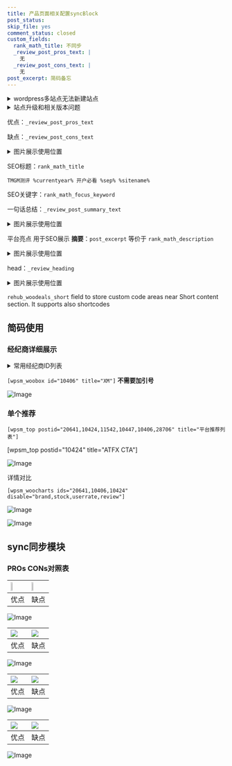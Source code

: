 ```yaml
---
title: 产品页面相关配置syncBlock
post_status: 
skip_file: yes
comment_status: closed
custom_fields:
  rank_math_title: 不同步
  _review_post_pros_text: |
    无
  _review_post_cons_text: |
    无
post_excerpt: 简码备忘
---
```

<details><summary>wordpress多站点无法新建站点</summary>

<li>和报错需要清理cookies一样的原因</li>
<li>wp-config.php里面<code>define( 'SUBDOMAIN_INSTALL', false );//子域名安装</code></li>
<li>新建子站点是用<code>define( 'SUBDOMAIN_INSTALL', true);//子域名安装</code> 完成以后，改成<code>false</code></li>
</details>

<details><summary>站点升级和相关版本问题</summary>

<p>wordpress：5.9.9
woocommerce：7.5.1
出现问题的地方：主题选项里面>><strong>Product layout >>compact style</strong></p>
<p>如何出现没有用过的字段 导致无法保存。先导出配置 然后进行修改，后面再次恢复即可。</p>
<p>出现部分字段无法显示时，需要返回默认布局后，对产品进行保存就好了。</p>
<p></p>
</details>

优点：`_review_post_pros_text`

缺点：`_review_post_cons_text`

<details><summary>图片展示使用位置</summary>

<img src="https://prod-files-secure.s3.us-west-2.amazonaws.com/39ed1227-6d7d-4570-be36-9ccd4a2c4241/f51d3d83-55d4-4bdf-9604-f37ec77ab556/Untitled.png?X-Amz-Algorithm=AWS4-HMAC-SHA256&X-Amz-Content-Sha256=UNSIGNED-PAYLOAD&X-Amz-Credential=ASIAZI2LB466UE55E4PP%2F20250522%2Fus-west-2%2Fs3%2Faws4_request&X-Amz-Date=20250522T045528Z&X-Amz-Expires=3600&X-Amz-Security-Token=IQoJb3JpZ2luX2VjEBIaCXVzLXdlc3QtMiJHMEUCIQC%2B3Qw5B4H1bdYcvAVGMztkGBz9%2Bu2%2Fk2lm%2BRbP5cAY1wIgPxYMkfGt4LtfPAfWloToIXAy0huq%2BU06gmRsPUqwUasqiAQIyv%2F%2F%2F%2F%2F%2F%2F%2F%2F%2FARAAGgw2Mzc0MjMxODM4MDUiDCgf1VfIjhRJGszYGyrcA9ZlTrY1b9yVMPGBhB3rI3UEtJ6%2B2s1LAvwf3Tke99flBJ%2FsYshDDVf8X7t3ti7JensowdULWZpEPwNkW8EqpXNG4Avu1zec9pjcFUrXhrZOy9SlbZnepgECc8tr005nKwA3slG8%2BZ%2Fjzq%2FaGtrpMzjeYTzu8Ryq6w1%2BbVU2%2BzLexwwdL4ODupNB16lhGVQT9vi2Pxy%2BX3H0ZLhqwNztX7Srs1a5c7%2BB4xGUyC5%2BUfbSGzzeDYJ%2Fco1Uq6oIq%2BOOE%2B6S6KtgOM0HVcMTIDU6OcX%2F3Q%2BhXu3yBplSWuCDw55jXZEmEtEnAbCHWQRIhOgDBnlWwd8wIajxE8pU6wqWMwL1vehdH51ap%2BCxWJEnNQf4pQOBhGXfC421og2HdyJ2%2FP%2BafTid9J4yvqMQy20dOKDBoFq9YQEzde5T84bpXXjQABgvKPD1mSdAdAf21J%2FaGDfACGZPKs7wnqBrCS28tFkUGoKwqbKi%2FC5HJVXEF2RcnMiAlBFGDB6eZVWQxhCTHWH0lFBEybwgSMJ%2BWHRi2bZUQJjhemCvABgnufXFBp8WBgO7Akz3hW8HrwzdqLgjPrAcFYOTSVm2JLbO1EqjkY1l8HXle959MAt7zyG5qvhZOkCuMiljb1P852oMMKP4ucEGOqUB9sXbDVLMRh%2Fa5K8rDd3fkTpVfHROrtM8iOnB%2BvXTWGG5EKPLbWghRQlJUJTcLARkpwiXr567AoxMsrLsIB6CfesTLGQOTovv5GJFu2NgpQJ%2FuKeAhUgK0mH1psG8p%2BpvLlOs4doE5D4LZH9IZHJPxn0TS%2B%2F6%2FMujOeO9bgGWj9l4bw92HfwdyTQ0AY0JZ6m%2B%2FoUpyGTM4Wg1kS%2F%2F%2F9hu3ZYM0aX4&X-Amz-Signature=ac48447704b03902d7a235c7ac8a3646802aa0672c81f21f93a6cee4ecb4bca0&X-Amz-SignedHeaders=host&x-id=GetObject" alt="Image">
</details>

SEO标题：`rank_math_title`

`TMGM测评 %currentyear% 开户必看 %sep% %sitename%`

SEO关键字：`rank_math_focus_keyword`

一句话总结：`_review_post_summary_text`

<details><summary>图片展示使用位置</summary>

<img src="https://prod-files-secure.s3.us-west-2.amazonaws.com/39ed1227-6d7d-4570-be36-9ccd4a2c4241/4b96a922-296c-4f4e-8630-d1c870cbce01/Untitled.png?X-Amz-Algorithm=AWS4-HMAC-SHA256&X-Amz-Content-Sha256=UNSIGNED-PAYLOAD&X-Amz-Credential=ASIAZI2LB466XA26GNI7%2F20250522%2Fus-west-2%2Fs3%2Faws4_request&X-Amz-Date=20250522T045529Z&X-Amz-Expires=3600&X-Amz-Security-Token=IQoJb3JpZ2luX2VjEBUaCXVzLXdlc3QtMiJIMEYCIQCeQvx2e3wrZ%2BnTG5gxN7et0p28JpeYDcJbhetzlSnWfAIhAK3FdJo4A6YjqVXDCGYiVWIHvWfinmirP7ProTNCjIoYKogECM3%2F%2F%2F%2F%2F%2F%2F%2F%2F%2FwEQABoMNjM3NDIzMTgzODA1Igxz%2BLSX5GL%2FHXaYJUwq3AP9zqFW28Y2SYkXHUxDG1ag9d9istv1WvC01hv3nlEz5Rsslq3E2sg6KJhdjd9ueSEHEnaH8fFBv%2Fe5ySW8fSERoSLl0KehJ6Cv5I%2F%2F27S%2FVUmDFJco%2FABNhaKFDG1pktzxKA5PnT6hkGwrLceae4wMjhdRj7LhkHYTTN1%2BdM36oPkSYTA7yojZEKIo6X8x6YI8AuWRU0XQMj4uefg3e6OwERHBC3N5B8j9NpFpmKLyFKhTnmaOQ34sUBYX%2F5hnLl3OxiunV8IeFJkab%2BSgn4YoXlmZka43j2oXoUmn4zbT6lKk%2FxepXf1RA7nQ3okR2zFHSQJhiDI21IrHHJ4Z7HWGcW%2FqrYAdIbK8KvQV6u9in3SMBVysRo%2BPB%2ByGqoPvkMCAQKAZtCdAw10lu8P%2BIFpt6SpAmSo9u%2BXy44aHfHK2Hx17%2BE8C%2FkbKahJpbYtcyjB9dkzoMUjSXaFRlIrC1zlBogD9A4%2FTN9lOYrrxHVLyblg%2FDlzyVXbdPbzWLeOsxG89O54WKi2R4s0lQ33x%2BcUulIYelPEbCtWdG%2BJ%2FUb2qpQ%2FavZfqnLryDGaZf0YqyVne%2FKROADViK9tpBPr2XPDf8%2B76C%2F4yZDC5i%2Fe9rzZEaZOw02zifLfpoD85LDDp0LrBBjqkAWakrPmnR7LxuGEb07WD0M9n0JUbsJB%2F7ae%2FthLAuM%2Bq%2F7Op5qX7SjmrmQeHJP7fk%2FtZuZM%2FlFUziFjKNu6cliu%2BIHa1MLBM2Wuf3O7%2FZO7enfo9cEQ7pcsOs4PXDarreY7rWI%2B4Pb1Jh0BQU%2B4El9fbQlMCBINspULmBcB%2FwHnzuJr2AKZilwmSit392k0mLyh%2Bxrk%2FbEGRYQ4aoC51BNJ9SW0v&X-Amz-Signature=d6d0534782cda49b52bc63a255c46dc0eaee0ff29e88cc3558c16f723c8c0cd5&X-Amz-SignedHeaders=host&x-id=GetObject" alt="Image">
</details>

平台亮点 用于SEO展示 **摘要**：`post_excerpt`  等价于 `rank_math_description`

<details><summary>图片展示使用位置</summary>

<img src="https://prod-files-secure.s3.us-west-2.amazonaws.com/39ed1227-6d7d-4570-be36-9ccd4a2c4241/1ee11f63-b60a-4dfe-a7a7-d58ff23b5d88/Untitled.png?X-Amz-Algorithm=AWS4-HMAC-SHA256&X-Amz-Content-Sha256=UNSIGNED-PAYLOAD&X-Amz-Credential=ASIAZI2LB4665V6BPNFM%2F20250522%2Fus-west-2%2Fs3%2Faws4_request&X-Amz-Date=20250522T045529Z&X-Amz-Expires=3600&X-Amz-Security-Token=IQoJb3JpZ2luX2VjEBIaCXVzLXdlc3QtMiJIMEYCIQDONuvWmTAvqA4pYM8znx3I6PgrPBRL4Dw8AvxtAFhUZQIhAMyJ%2Bf5e3iDUhOTxxDjvgGgupFede1Yu12fk9IvVKoWHKogECMr%2F%2F%2F%2F%2F%2F%2F%2F%2F%2FwEQABoMNjM3NDIzMTgzODA1Igxn8ukGm3dq%2Bqzs9WMq3AMSogdxS1LavQcy%2FKVg%2FbbWFwpAWMvTA1whucZb%2FJVm7rA0VI1Cj8XQujsxwUKPyj%2Bb28FZ9pmOwR0Kv8SbDqgOd3v7fOILgn1%2FFMhHluwCcu98pQKTFGqp2dhSFIN30FvWV5tRXH8DTONYhYlYWng4lQ%2Fbl07p9w0compd0st%2F50nk2gZ5Bk129pkeYpRvx8%2BgrM6f8UqxH0ANW%2BMv9beq%2BGJKkr46IbesNhlSRY1KOTT992pzl%2FrbL6B%2BDHhIsZ%2FAnLcgpiPP5wvIJpkh5rInK1iFPntG1dBkrYMM7baxjzE30UwTKGglYMtBb5GNH3%2FaH2aWap3fuWoh8LY1GIDqNAj4NwNtH3sRHLS57uWEQktR0IKfL2znTEw8DkPIa2s8Ph4KFmvcE%2BxeBDvOyFqF2xVibgkwGpCtVrw6%2Fd3u83fDnRYivDZPmFkGkkKJT9bpJGgNVuyP4jqd%2Fzhpun8WhJrq%2FDJot8Dwwsq85Cexh5nb4xS3Bcd9EGQ2RtnD1AJ7gH%2B6s5EtV1kDldFBiLZxqFnY3Kz%2Bowz1WDrVHlEUa9o792qNtgUt%2FTS2y5FIKN9n02PMPB1pZeQJYj1zKkurzkV8MJBLqhpmoryhAg9iShmQ3qggH%2Ft7DHaDtDDA%2BLnBBjqkAfEDOn0F4JrtmidMn4NRwclEoPsMk8ljR1W88cHcciTEooJW8UAKFA%2BOOFH47zI0aMycCQMqct5q3XpDslqeRvXzSVDPxo1Xhzf3oRW1WstcPVTtsEe8t9FUWE8xR9qMP6nT%2BzZ6ZiQSuLPx9au7BL4drpSQOzbXhF2S8Tle3CW740llxVzFlC%2Bj3JnXlXY86UIAxXOkHjZFxJkOqlWV69EDGWEN&X-Amz-Signature=9ea42008a961ab2c6c62c878d6cbcfea35470b599773e68b4206425c97024b5f&X-Amz-SignedHeaders=host&x-id=GetObject" alt="Image">
<img src="https://prod-files-secure.s3.us-west-2.amazonaws.com/39ed1227-6d7d-4570-be36-9ccd4a2c4241/ad4118b5-78d8-4fbe-801e-3b29b5d99c01/Untitled.png?X-Amz-Algorithm=AWS4-HMAC-SHA256&X-Amz-Content-Sha256=UNSIGNED-PAYLOAD&X-Amz-Credential=ASIAZI2LB4665V6BPNFM%2F20250522%2Fus-west-2%2Fs3%2Faws4_request&X-Amz-Date=20250522T045529Z&X-Amz-Expires=3600&X-Amz-Security-Token=IQoJb3JpZ2luX2VjEBIaCXVzLXdlc3QtMiJIMEYCIQDONuvWmTAvqA4pYM8znx3I6PgrPBRL4Dw8AvxtAFhUZQIhAMyJ%2Bf5e3iDUhOTxxDjvgGgupFede1Yu12fk9IvVKoWHKogECMr%2F%2F%2F%2F%2F%2F%2F%2F%2F%2FwEQABoMNjM3NDIzMTgzODA1Igxn8ukGm3dq%2Bqzs9WMq3AMSogdxS1LavQcy%2FKVg%2FbbWFwpAWMvTA1whucZb%2FJVm7rA0VI1Cj8XQujsxwUKPyj%2Bb28FZ9pmOwR0Kv8SbDqgOd3v7fOILgn1%2FFMhHluwCcu98pQKTFGqp2dhSFIN30FvWV5tRXH8DTONYhYlYWng4lQ%2Fbl07p9w0compd0st%2F50nk2gZ5Bk129pkeYpRvx8%2BgrM6f8UqxH0ANW%2BMv9beq%2BGJKkr46IbesNhlSRY1KOTT992pzl%2FrbL6B%2BDHhIsZ%2FAnLcgpiPP5wvIJpkh5rInK1iFPntG1dBkrYMM7baxjzE30UwTKGglYMtBb5GNH3%2FaH2aWap3fuWoh8LY1GIDqNAj4NwNtH3sRHLS57uWEQktR0IKfL2znTEw8DkPIa2s8Ph4KFmvcE%2BxeBDvOyFqF2xVibgkwGpCtVrw6%2Fd3u83fDnRYivDZPmFkGkkKJT9bpJGgNVuyP4jqd%2Fzhpun8WhJrq%2FDJot8Dwwsq85Cexh5nb4xS3Bcd9EGQ2RtnD1AJ7gH%2B6s5EtV1kDldFBiLZxqFnY3Kz%2Bowz1WDrVHlEUa9o792qNtgUt%2FTS2y5FIKN9n02PMPB1pZeQJYj1zKkurzkV8MJBLqhpmoryhAg9iShmQ3qggH%2Ft7DHaDtDDA%2BLnBBjqkAfEDOn0F4JrtmidMn4NRwclEoPsMk8ljR1W88cHcciTEooJW8UAKFA%2BOOFH47zI0aMycCQMqct5q3XpDslqeRvXzSVDPxo1Xhzf3oRW1WstcPVTtsEe8t9FUWE8xR9qMP6nT%2BzZ6ZiQSuLPx9au7BL4drpSQOzbXhF2S8Tle3CW740llxVzFlC%2Bj3JnXlXY86UIAxXOkHjZFxJkOqlWV69EDGWEN&X-Amz-Signature=73a7a35db823736771e2d17daed5f6a4701dfb07e2a1e2e77864b12f1ea634bf&X-Amz-SignedHeaders=host&x-id=GetObject" alt="Image">
<img src="https://prod-files-secure.s3.us-west-2.amazonaws.com/39ed1227-6d7d-4570-be36-9ccd4a2c4241/a38cf7c9-a79c-4b64-9e94-13589fe0758b/Untitled.png?X-Amz-Algorithm=AWS4-HMAC-SHA256&X-Amz-Content-Sha256=UNSIGNED-PAYLOAD&X-Amz-Credential=ASIAZI2LB4665V6BPNFM%2F20250522%2Fus-west-2%2Fs3%2Faws4_request&X-Amz-Date=20250522T045529Z&X-Amz-Expires=3600&X-Amz-Security-Token=IQoJb3JpZ2luX2VjEBIaCXVzLXdlc3QtMiJIMEYCIQDONuvWmTAvqA4pYM8znx3I6PgrPBRL4Dw8AvxtAFhUZQIhAMyJ%2Bf5e3iDUhOTxxDjvgGgupFede1Yu12fk9IvVKoWHKogECMr%2F%2F%2F%2F%2F%2F%2F%2F%2F%2FwEQABoMNjM3NDIzMTgzODA1Igxn8ukGm3dq%2Bqzs9WMq3AMSogdxS1LavQcy%2FKVg%2FbbWFwpAWMvTA1whucZb%2FJVm7rA0VI1Cj8XQujsxwUKPyj%2Bb28FZ9pmOwR0Kv8SbDqgOd3v7fOILgn1%2FFMhHluwCcu98pQKTFGqp2dhSFIN30FvWV5tRXH8DTONYhYlYWng4lQ%2Fbl07p9w0compd0st%2F50nk2gZ5Bk129pkeYpRvx8%2BgrM6f8UqxH0ANW%2BMv9beq%2BGJKkr46IbesNhlSRY1KOTT992pzl%2FrbL6B%2BDHhIsZ%2FAnLcgpiPP5wvIJpkh5rInK1iFPntG1dBkrYMM7baxjzE30UwTKGglYMtBb5GNH3%2FaH2aWap3fuWoh8LY1GIDqNAj4NwNtH3sRHLS57uWEQktR0IKfL2znTEw8DkPIa2s8Ph4KFmvcE%2BxeBDvOyFqF2xVibgkwGpCtVrw6%2Fd3u83fDnRYivDZPmFkGkkKJT9bpJGgNVuyP4jqd%2Fzhpun8WhJrq%2FDJot8Dwwsq85Cexh5nb4xS3Bcd9EGQ2RtnD1AJ7gH%2B6s5EtV1kDldFBiLZxqFnY3Kz%2Bowz1WDrVHlEUa9o792qNtgUt%2FTS2y5FIKN9n02PMPB1pZeQJYj1zKkurzkV8MJBLqhpmoryhAg9iShmQ3qggH%2Ft7DHaDtDDA%2BLnBBjqkAfEDOn0F4JrtmidMn4NRwclEoPsMk8ljR1W88cHcciTEooJW8UAKFA%2BOOFH47zI0aMycCQMqct5q3XpDslqeRvXzSVDPxo1Xhzf3oRW1WstcPVTtsEe8t9FUWE8xR9qMP6nT%2BzZ6ZiQSuLPx9au7BL4drpSQOzbXhF2S8Tle3CW740llxVzFlC%2Bj3JnXlXY86UIAxXOkHjZFxJkOqlWV69EDGWEN&X-Amz-Signature=463817c582e2fa52d613d4b36f24e3507e9d3c6d8dae29aa9ce9f4867b50aad9&X-Amz-SignedHeaders=host&x-id=GetObject" alt="Image">
<img src="https://prod-files-secure.s3.us-west-2.amazonaws.com/39ed1227-6d7d-4570-be36-9ccd4a2c4241/7da6fc1e-d2ac-42ae-8c75-cb5749aa18f6/Untitled.png?X-Amz-Algorithm=AWS4-HMAC-SHA256&X-Amz-Content-Sha256=UNSIGNED-PAYLOAD&X-Amz-Credential=ASIAZI2LB4665V6BPNFM%2F20250522%2Fus-west-2%2Fs3%2Faws4_request&X-Amz-Date=20250522T045529Z&X-Amz-Expires=3600&X-Amz-Security-Token=IQoJb3JpZ2luX2VjEBIaCXVzLXdlc3QtMiJIMEYCIQDONuvWmTAvqA4pYM8znx3I6PgrPBRL4Dw8AvxtAFhUZQIhAMyJ%2Bf5e3iDUhOTxxDjvgGgupFede1Yu12fk9IvVKoWHKogECMr%2F%2F%2F%2F%2F%2F%2F%2F%2F%2FwEQABoMNjM3NDIzMTgzODA1Igxn8ukGm3dq%2Bqzs9WMq3AMSogdxS1LavQcy%2FKVg%2FbbWFwpAWMvTA1whucZb%2FJVm7rA0VI1Cj8XQujsxwUKPyj%2Bb28FZ9pmOwR0Kv8SbDqgOd3v7fOILgn1%2FFMhHluwCcu98pQKTFGqp2dhSFIN30FvWV5tRXH8DTONYhYlYWng4lQ%2Fbl07p9w0compd0st%2F50nk2gZ5Bk129pkeYpRvx8%2BgrM6f8UqxH0ANW%2BMv9beq%2BGJKkr46IbesNhlSRY1KOTT992pzl%2FrbL6B%2BDHhIsZ%2FAnLcgpiPP5wvIJpkh5rInK1iFPntG1dBkrYMM7baxjzE30UwTKGglYMtBb5GNH3%2FaH2aWap3fuWoh8LY1GIDqNAj4NwNtH3sRHLS57uWEQktR0IKfL2znTEw8DkPIa2s8Ph4KFmvcE%2BxeBDvOyFqF2xVibgkwGpCtVrw6%2Fd3u83fDnRYivDZPmFkGkkKJT9bpJGgNVuyP4jqd%2Fzhpun8WhJrq%2FDJot8Dwwsq85Cexh5nb4xS3Bcd9EGQ2RtnD1AJ7gH%2B6s5EtV1kDldFBiLZxqFnY3Kz%2Bowz1WDrVHlEUa9o792qNtgUt%2FTS2y5FIKN9n02PMPB1pZeQJYj1zKkurzkV8MJBLqhpmoryhAg9iShmQ3qggH%2Ft7DHaDtDDA%2BLnBBjqkAfEDOn0F4JrtmidMn4NRwclEoPsMk8ljR1W88cHcciTEooJW8UAKFA%2BOOFH47zI0aMycCQMqct5q3XpDslqeRvXzSVDPxo1Xhzf3oRW1WstcPVTtsEe8t9FUWE8xR9qMP6nT%2BzZ6ZiQSuLPx9au7BL4drpSQOzbXhF2S8Tle3CW740llxVzFlC%2Bj3JnXlXY86UIAxXOkHjZFxJkOqlWV69EDGWEN&X-Amz-Signature=ce97ebdf10433438e8578e5ddc1de5971aab6581370b668bec5d43c6ba12fa0e&X-Amz-SignedHeaders=host&x-id=GetObject" alt="Image">
<img src="https://prod-files-secure.s3.us-west-2.amazonaws.com/39ed1227-6d7d-4570-be36-9ccd4a2c4241/7e97f40a-eaee-47f5-b2f9-475f96808fa7/Untitled.png?X-Amz-Algorithm=AWS4-HMAC-SHA256&X-Amz-Content-Sha256=UNSIGNED-PAYLOAD&X-Amz-Credential=ASIAZI2LB4665V6BPNFM%2F20250522%2Fus-west-2%2Fs3%2Faws4_request&X-Amz-Date=20250522T045529Z&X-Amz-Expires=3600&X-Amz-Security-Token=IQoJb3JpZ2luX2VjEBIaCXVzLXdlc3QtMiJIMEYCIQDONuvWmTAvqA4pYM8znx3I6PgrPBRL4Dw8AvxtAFhUZQIhAMyJ%2Bf5e3iDUhOTxxDjvgGgupFede1Yu12fk9IvVKoWHKogECMr%2F%2F%2F%2F%2F%2F%2F%2F%2F%2FwEQABoMNjM3NDIzMTgzODA1Igxn8ukGm3dq%2Bqzs9WMq3AMSogdxS1LavQcy%2FKVg%2FbbWFwpAWMvTA1whucZb%2FJVm7rA0VI1Cj8XQujsxwUKPyj%2Bb28FZ9pmOwR0Kv8SbDqgOd3v7fOILgn1%2FFMhHluwCcu98pQKTFGqp2dhSFIN30FvWV5tRXH8DTONYhYlYWng4lQ%2Fbl07p9w0compd0st%2F50nk2gZ5Bk129pkeYpRvx8%2BgrM6f8UqxH0ANW%2BMv9beq%2BGJKkr46IbesNhlSRY1KOTT992pzl%2FrbL6B%2BDHhIsZ%2FAnLcgpiPP5wvIJpkh5rInK1iFPntG1dBkrYMM7baxjzE30UwTKGglYMtBb5GNH3%2FaH2aWap3fuWoh8LY1GIDqNAj4NwNtH3sRHLS57uWEQktR0IKfL2znTEw8DkPIa2s8Ph4KFmvcE%2BxeBDvOyFqF2xVibgkwGpCtVrw6%2Fd3u83fDnRYivDZPmFkGkkKJT9bpJGgNVuyP4jqd%2Fzhpun8WhJrq%2FDJot8Dwwsq85Cexh5nb4xS3Bcd9EGQ2RtnD1AJ7gH%2B6s5EtV1kDldFBiLZxqFnY3Kz%2Bowz1WDrVHlEUa9o792qNtgUt%2FTS2y5FIKN9n02PMPB1pZeQJYj1zKkurzkV8MJBLqhpmoryhAg9iShmQ3qggH%2Ft7DHaDtDDA%2BLnBBjqkAfEDOn0F4JrtmidMn4NRwclEoPsMk8ljR1W88cHcciTEooJW8UAKFA%2BOOFH47zI0aMycCQMqct5q3XpDslqeRvXzSVDPxo1Xhzf3oRW1WstcPVTtsEe8t9FUWE8xR9qMP6nT%2BzZ6ZiQSuLPx9au7BL4drpSQOzbXhF2S8Tle3CW740llxVzFlC%2Bj3JnXlXY86UIAxXOkHjZFxJkOqlWV69EDGWEN&X-Amz-Signature=dfb2a98b0e1c7b9f58645c359e782f523d14b5c5f9b3d87dc6480a67b3b1f1aa&X-Amz-SignedHeaders=host&x-id=GetObject" alt="Image">
</details>

head：`_review_heading`

<details><summary>图片展示使用位置</summary>

<img src="https://prod-files-secure.s3.us-west-2.amazonaws.com/39ed1227-6d7d-4570-be36-9ccd4a2c4241/3a4650ad-9887-415c-889a-edd51fa54f27/Untitled.png?X-Amz-Algorithm=AWS4-HMAC-SHA256&X-Amz-Content-Sha256=UNSIGNED-PAYLOAD&X-Amz-Credential=ASIAZI2LB466SJRWQHWV%2F20250522%2Fus-west-2%2Fs3%2Faws4_request&X-Amz-Date=20250522T045530Z&X-Amz-Expires=3600&X-Amz-Security-Token=IQoJb3JpZ2luX2VjEBIaCXVzLXdlc3QtMiJHMEUCIQCUZ4SW2cxePcaSMyqpLZfcznLS9CgRVx8lGlj1ge7g1AIgbw1HFOqXDk0o7OZuYeJSjexvqf51%2B4weMqFpujadbsAqiAQIyv%2F%2F%2F%2F%2F%2F%2F%2F%2F%2FARAAGgw2Mzc0MjMxODM4MDUiDF22p%2B%2BEcDB%2Fvt2gzyrcA2fshFwZ9bhxIde4h7w2HytPgfvS6DFWUTBsro%2BsQIkl57pXwQioNzWwiMcgEKmTL2%2BG%2BOqWeYyc06%2FCtEXtFf3gAGxn6u9btlgxaw56djM5h2AkCO8b72LUi%2BHK%2FXjs%2BlO%2BrbZvXgMe9S1uSUipKpU7pe0xxanxvoAx84fccz7DfC1o7iGaB3C0%2BqQM61UYi2RIrmopTnbQsgPlPkkGAt%2B0K5cgbdSAGfh2SDPXenlnEoWDnTtzOXMIktBp2jL%2B4a0ylOC%2Br8qZSm5ETpQpJjMD4%2F15sGKnqv7w79JVksEpjPLxhdT6ZBVhz6eSB1e07XoZ9K2e5RIzxlcU0LDPmOnsJ8Nl8S4J51%2BZQf2GXQ0fOJYUEfYpewanzTD%2B%2BkWCEFFFQOaNloqJfXx8KIZUMvi9D5nOoiakXJGAOUnj2qde6egqiJ0zGsG%2FU9WxGlQwl2TBoYbhX55N%2BQx0myx91PQf5HyuCCnJMRkOGcXbi4iS2ei44%2FzEJWafNebuKL2EANvPe0cpUJcrHYJgf9J21otE7jUneOkBxykBbUFcpP0fHGuoCIfzDp4lCYl9OjD2tHrYvNo9piE4ZhvGY2EKDMn%2BI4avsFjWyCx0ZBL%2FzFq7x%2FKPoUy%2BJt9IQk34MMT4ucEGOqUB1WuJc%2FlBjUWT%2BLGyBzwUuXA62iYoBj4Ct0i%2FDthS5ar2D%2ByNEHVzAXtRfzDCB8hxd68Ox2ySxCGGxikyxUiZYUpOydYqXmm6231qRP01Jkp0U4%2FE6mxK0mlybdjTDSqGvOnRXhsqYbrqV1p7cEQnSx%2Fwc7dHp%2BjiHqhF1dbP2OoRdpqUloW8cm3e2JRiGg0k1cDs1UxWrlL6M4QZGTNQLG%2BwQ9lo&X-Amz-Signature=c9fa3bf441c84b41a9de27f14077682a4ed04faf6cf4b1ae8511c3b293625140&X-Amz-SignedHeaders=host&x-id=GetObject" alt="Image">
</details>

`rehub_woodeals_short`	field to store custom code areas near Short content section. It supports also shortcodes



## 简码使用

### 经纪商详细展示

<details><summary>常用经纪商ID列表</summary>

<pre><code class="php">嘉盛 ===> 20641  [wpsm_woobox id="20641" title="嘉盛"]
易信easymarkets ===> 11542  [wpsm_woobox id="11542" title="易信easymarkets"]
ATFX外汇 ===> 10424  [wpsm_woobox id="10424" title="ATFX"]
XM ===> 10406  [wpsm_woobox id="10406" title="XM"]
TMGM ===> 29622  [wpsm_woobox id="29622" title="TMGM"]
HYCM ===> 10447  [wpsm_woobox id="10447" title="HYCM"]
fpmarkets澳福外汇 ===> 20639  [wpsm_woobox id="20639" title="fpmarkets澳福外汇"]</code></pre>
</details>

`[wpsm_woobox id="10406" title="XM"]` **不需要加引号**

![Image](https://prod-files-secure.s3.us-west-2.amazonaws.com/39ed1227-6d7d-4570-be36-9ccd4a2c4241/4f898f9d-0fa7-4e43-acd3-ac6bc7be575a/Untitled.png?X-Amz-Algorithm=AWS4-HMAC-SHA256&X-Amz-Content-Sha256=UNSIGNED-PAYLOAD&X-Amz-Credential=ASIAZI2LB466SBEBTZF5%2F20250522%2Fus-west-2%2Fs3%2Faws4_request&X-Amz-Date=20250522T045523Z&X-Amz-Expires=3600&X-Amz-Security-Token=IQoJb3JpZ2luX2VjEBIaCXVzLXdlc3QtMiJHMEUCIQDcpVIPjPPfH%2Ff6AEGJ%2BRqLns7KxDW0WXvB57XnJLzFrQIgEsB1u1OG3BsO%2FD1QW2sAdiID0KVWTAv%2BK9QS6FhaUIEqiAQIyv%2F%2F%2F%2F%2F%2F%2F%2F%2F%2FARAAGgw2Mzc0MjMxODM4MDUiDHwB1GRnDeWRQmKaEyrcA6FrboqlwEACMrO4CpRIx%2F8C3FXdiTuL0T8E88nWMr5hl34%2BCHzdT3Tda6%2FBEIh80yPb44glQfKfxLz0OEKV4KFxisPCRrWtbEzCfE1mOG33VVTWLEAnuhHHvANgtrRbpS7BEDhtuWed762iGgn%2FCAG1aavDxHm%2BIt8g6qsJtwDWbrkko6F%2Fbtc5rOA6UWBdHDLx07FNdBKxTip4uTQoKOT9NloL3FtTPH5wzOcwamDgEPAj%2FI4UMiezA%2BCS9fFfZqUkWeqqnA6kj9oo9rw6rrtz1bhau9kPDUj94lyLO2KOKhZCeoRhUqaWmgnYWZf3ZX3OZTIsVbnX%2FK%2FsScw6JUAjjU7lYaOpbi7YUQzdQ2IPCLbCaZ9Kt1QQmC2IvJx8RqIPgjIm7GeUaKevOo6kjP%2FJm8nO3PE7S74ZfhNeSz3N%2F5dLBiD5XiwHVEEJ14zs5ThNJJ9Keo7d2mpwaOSs5iEvukywj4amnKgmdTwpy1pBzvvPD8EgWDRh6ionDk%2BWm2SDJ7inzNL%2BC8pjZ88ncd3ey01wwWYOoPenlvy4ZgE6RhCXZ8rGFgQPDmksyTca2R5VCS8TuM0wCpNJ3H4RiSJpuVuLY2AJzmhv%2BB5rsZTsCYTJLybaFShQr3pSMMX4ucEGOqUBPaMxkuUOhzSgGwjUege1nXAyNrigv5w%2FxwmTe1VWFQyYrH7C77%2Fdi6NoHvHHQbBeMyy7pCHDH7YQnQGF4NxV%2B%2FOuYBf91z%2BXV6DRc4rDJ%2FhML5hJXA3WdtO0sqyHkBYJ1ytyIdw0XJZ388Tj%2FSKQcpPHuSeSInxGPxOAGLaREp%2Be8qSY7ekL1QPuWlHMT%2BXWBNAZHmXN87bfrXBOd1Ec%2BCAcrheW&X-Amz-Signature=5dae3d65208bcdb377bff8b42f0620783203eb8d713249f81aa4ab15e98d4e89&X-Amz-SignedHeaders=host&x-id=GetObject)

### 单个推荐
`[wpsm_top postid="20641,10424,11542,10447,10406,28706" title="平台推荐列表"]`

[wpsm_top postid="10424" title="ATFX CTA"]

![Image](https://prod-files-secure.s3.us-west-2.amazonaws.com/39ed1227-6d7d-4570-be36-9ccd4a2c4241/5ac620dc-51a8-48b6-b55d-91f47299193c/Untitled.png?X-Amz-Algorithm=AWS4-HMAC-SHA256&X-Amz-Content-Sha256=UNSIGNED-PAYLOAD&X-Amz-Credential=ASIAZI2LB466SBEBTZF5%2F20250522%2Fus-west-2%2Fs3%2Faws4_request&X-Amz-Date=20250522T045523Z&X-Amz-Expires=3600&X-Amz-Security-Token=IQoJb3JpZ2luX2VjEBIaCXVzLXdlc3QtMiJHMEUCIQDcpVIPjPPfH%2Ff6AEGJ%2BRqLns7KxDW0WXvB57XnJLzFrQIgEsB1u1OG3BsO%2FD1QW2sAdiID0KVWTAv%2BK9QS6FhaUIEqiAQIyv%2F%2F%2F%2F%2F%2F%2F%2F%2F%2FARAAGgw2Mzc0MjMxODM4MDUiDHwB1GRnDeWRQmKaEyrcA6FrboqlwEACMrO4CpRIx%2F8C3FXdiTuL0T8E88nWMr5hl34%2BCHzdT3Tda6%2FBEIh80yPb44glQfKfxLz0OEKV4KFxisPCRrWtbEzCfE1mOG33VVTWLEAnuhHHvANgtrRbpS7BEDhtuWed762iGgn%2FCAG1aavDxHm%2BIt8g6qsJtwDWbrkko6F%2Fbtc5rOA6UWBdHDLx07FNdBKxTip4uTQoKOT9NloL3FtTPH5wzOcwamDgEPAj%2FI4UMiezA%2BCS9fFfZqUkWeqqnA6kj9oo9rw6rrtz1bhau9kPDUj94lyLO2KOKhZCeoRhUqaWmgnYWZf3ZX3OZTIsVbnX%2FK%2FsScw6JUAjjU7lYaOpbi7YUQzdQ2IPCLbCaZ9Kt1QQmC2IvJx8RqIPgjIm7GeUaKevOo6kjP%2FJm8nO3PE7S74ZfhNeSz3N%2F5dLBiD5XiwHVEEJ14zs5ThNJJ9Keo7d2mpwaOSs5iEvukywj4amnKgmdTwpy1pBzvvPD8EgWDRh6ionDk%2BWm2SDJ7inzNL%2BC8pjZ88ncd3ey01wwWYOoPenlvy4ZgE6RhCXZ8rGFgQPDmksyTca2R5VCS8TuM0wCpNJ3H4RiSJpuVuLY2AJzmhv%2BB5rsZTsCYTJLybaFShQr3pSMMX4ucEGOqUBPaMxkuUOhzSgGwjUege1nXAyNrigv5w%2FxwmTe1VWFQyYrH7C77%2Fdi6NoHvHHQbBeMyy7pCHDH7YQnQGF4NxV%2B%2FOuYBf91z%2BXV6DRc4rDJ%2FhML5hJXA3WdtO0sqyHkBYJ1ytyIdw0XJZ388Tj%2FSKQcpPHuSeSInxGPxOAGLaREp%2Be8qSY7ekL1QPuWlHMT%2BXWBNAZHmXN87bfrXBOd1Ec%2BCAcrheW&X-Amz-Signature=8323aeb87c1bdd87915f1269bd2485089071035875c830ea158501b7dd75bcce&X-Amz-SignedHeaders=host&x-id=GetObject)

详情对比

`[wpsm_woocharts ids="20641,10406,10424" disable="brand,stock,userrate,review"]`

![Image](https://prod-files-secure.s3.us-west-2.amazonaws.com/39ed1227-6d7d-4570-be36-9ccd4a2c4241/bf3ba45f-b9f3-4295-8aef-b4a495fd25f4/Untitled.png?X-Amz-Algorithm=AWS4-HMAC-SHA256&X-Amz-Content-Sha256=UNSIGNED-PAYLOAD&X-Amz-Credential=ASIAZI2LB466SBEBTZF5%2F20250522%2Fus-west-2%2Fs3%2Faws4_request&X-Amz-Date=20250522T045523Z&X-Amz-Expires=3600&X-Amz-Security-Token=IQoJb3JpZ2luX2VjEBIaCXVzLXdlc3QtMiJHMEUCIQDcpVIPjPPfH%2Ff6AEGJ%2BRqLns7KxDW0WXvB57XnJLzFrQIgEsB1u1OG3BsO%2FD1QW2sAdiID0KVWTAv%2BK9QS6FhaUIEqiAQIyv%2F%2F%2F%2F%2F%2F%2F%2F%2F%2FARAAGgw2Mzc0MjMxODM4MDUiDHwB1GRnDeWRQmKaEyrcA6FrboqlwEACMrO4CpRIx%2F8C3FXdiTuL0T8E88nWMr5hl34%2BCHzdT3Tda6%2FBEIh80yPb44glQfKfxLz0OEKV4KFxisPCRrWtbEzCfE1mOG33VVTWLEAnuhHHvANgtrRbpS7BEDhtuWed762iGgn%2FCAG1aavDxHm%2BIt8g6qsJtwDWbrkko6F%2Fbtc5rOA6UWBdHDLx07FNdBKxTip4uTQoKOT9NloL3FtTPH5wzOcwamDgEPAj%2FI4UMiezA%2BCS9fFfZqUkWeqqnA6kj9oo9rw6rrtz1bhau9kPDUj94lyLO2KOKhZCeoRhUqaWmgnYWZf3ZX3OZTIsVbnX%2FK%2FsScw6JUAjjU7lYaOpbi7YUQzdQ2IPCLbCaZ9Kt1QQmC2IvJx8RqIPgjIm7GeUaKevOo6kjP%2FJm8nO3PE7S74ZfhNeSz3N%2F5dLBiD5XiwHVEEJ14zs5ThNJJ9Keo7d2mpwaOSs5iEvukywj4amnKgmdTwpy1pBzvvPD8EgWDRh6ionDk%2BWm2SDJ7inzNL%2BC8pjZ88ncd3ey01wwWYOoPenlvy4ZgE6RhCXZ8rGFgQPDmksyTca2R5VCS8TuM0wCpNJ3H4RiSJpuVuLY2AJzmhv%2BB5rsZTsCYTJLybaFShQr3pSMMX4ucEGOqUBPaMxkuUOhzSgGwjUege1nXAyNrigv5w%2FxwmTe1VWFQyYrH7C77%2Fdi6NoHvHHQbBeMyy7pCHDH7YQnQGF4NxV%2B%2FOuYBf91z%2BXV6DRc4rDJ%2FhML5hJXA3WdtO0sqyHkBYJ1ytyIdw0XJZ388Tj%2FSKQcpPHuSeSInxGPxOAGLaREp%2Be8qSY7ekL1QPuWlHMT%2BXWBNAZHmXN87bfrXBOd1Ec%2BCAcrheW&X-Amz-Signature=6c1e61d8f20b55d92653e6e9093796af968ffa19927eb11e561a063c49d02b8c&X-Amz-SignedHeaders=host&x-id=GetObject)

![Image](https://prod-files-secure.s3.us-west-2.amazonaws.com/39ed1227-6d7d-4570-be36-9ccd4a2c4241/30bc56ef-f383-4b48-9768-2ebc9e436ec0/Untitled.png?X-Amz-Algorithm=AWS4-HMAC-SHA256&X-Amz-Content-Sha256=UNSIGNED-PAYLOAD&X-Amz-Credential=ASIAZI2LB466SBEBTZF5%2F20250522%2Fus-west-2%2Fs3%2Faws4_request&X-Amz-Date=20250522T045523Z&X-Amz-Expires=3600&X-Amz-Security-Token=IQoJb3JpZ2luX2VjEBIaCXVzLXdlc3QtMiJHMEUCIQDcpVIPjPPfH%2Ff6AEGJ%2BRqLns7KxDW0WXvB57XnJLzFrQIgEsB1u1OG3BsO%2FD1QW2sAdiID0KVWTAv%2BK9QS6FhaUIEqiAQIyv%2F%2F%2F%2F%2F%2F%2F%2F%2F%2FARAAGgw2Mzc0MjMxODM4MDUiDHwB1GRnDeWRQmKaEyrcA6FrboqlwEACMrO4CpRIx%2F8C3FXdiTuL0T8E88nWMr5hl34%2BCHzdT3Tda6%2FBEIh80yPb44glQfKfxLz0OEKV4KFxisPCRrWtbEzCfE1mOG33VVTWLEAnuhHHvANgtrRbpS7BEDhtuWed762iGgn%2FCAG1aavDxHm%2BIt8g6qsJtwDWbrkko6F%2Fbtc5rOA6UWBdHDLx07FNdBKxTip4uTQoKOT9NloL3FtTPH5wzOcwamDgEPAj%2FI4UMiezA%2BCS9fFfZqUkWeqqnA6kj9oo9rw6rrtz1bhau9kPDUj94lyLO2KOKhZCeoRhUqaWmgnYWZf3ZX3OZTIsVbnX%2FK%2FsScw6JUAjjU7lYaOpbi7YUQzdQ2IPCLbCaZ9Kt1QQmC2IvJx8RqIPgjIm7GeUaKevOo6kjP%2FJm8nO3PE7S74ZfhNeSz3N%2F5dLBiD5XiwHVEEJ14zs5ThNJJ9Keo7d2mpwaOSs5iEvukywj4amnKgmdTwpy1pBzvvPD8EgWDRh6ionDk%2BWm2SDJ7inzNL%2BC8pjZ88ncd3ey01wwWYOoPenlvy4ZgE6RhCXZ8rGFgQPDmksyTca2R5VCS8TuM0wCpNJ3H4RiSJpuVuLY2AJzmhv%2BB5rsZTsCYTJLybaFShQr3pSMMX4ucEGOqUBPaMxkuUOhzSgGwjUege1nXAyNrigv5w%2FxwmTe1VWFQyYrH7C77%2Fdi6NoHvHHQbBeMyy7pCHDH7YQnQGF4NxV%2B%2FOuYBf91z%2BXV6DRc4rDJ%2FhML5hJXA3WdtO0sqyHkBYJ1ytyIdw0XJZ388Tj%2FSKQcpPHuSeSInxGPxOAGLaREp%2Be8qSY7ekL1QPuWlHMT%2BXWBNAZHmXN87bfrXBOd1Ec%2BCAcrheW&X-Amz-Signature=795f418208ee5ee6b6dd81784dc247533bc13d841e4f2d4faf587cff7452867a&X-Amz-SignedHeaders=host&x-id=GetObject)

## sync同步模块

### PROs CONs对照表

| <img src="https://cdn.ifttt.fun/gh/jarlin8/OSS@main/icons/customize/pros.svg" height="auto" width="37.3%"> | <img src="https://cdn.ifttt.fun/gh/jarlin8/OSS@main/icons/customize/cons.svg" height="auto" width="28.8%"> |
| :--- | :--- |
| 优点 | 缺点 |

![Image](https://prod-files-secure.s3.us-west-2.amazonaws.com/39ed1227-6d7d-4570-be36-9ccd4a2c4241/8742b755-dfb5-4004-9a5f-d6e561664bd8/Untitled.png?X-Amz-Algorithm=AWS4-HMAC-SHA256&X-Amz-Content-Sha256=UNSIGNED-PAYLOAD&X-Amz-Credential=ASIAZI2LB466SBEBTZF5%2F20250522%2Fus-west-2%2Fs3%2Faws4_request&X-Amz-Date=20250522T045523Z&X-Amz-Expires=3600&X-Amz-Security-Token=IQoJb3JpZ2luX2VjEBIaCXVzLXdlc3QtMiJHMEUCIQDcpVIPjPPfH%2Ff6AEGJ%2BRqLns7KxDW0WXvB57XnJLzFrQIgEsB1u1OG3BsO%2FD1QW2sAdiID0KVWTAv%2BK9QS6FhaUIEqiAQIyv%2F%2F%2F%2F%2F%2F%2F%2F%2F%2FARAAGgw2Mzc0MjMxODM4MDUiDHwB1GRnDeWRQmKaEyrcA6FrboqlwEACMrO4CpRIx%2F8C3FXdiTuL0T8E88nWMr5hl34%2BCHzdT3Tda6%2FBEIh80yPb44glQfKfxLz0OEKV4KFxisPCRrWtbEzCfE1mOG33VVTWLEAnuhHHvANgtrRbpS7BEDhtuWed762iGgn%2FCAG1aavDxHm%2BIt8g6qsJtwDWbrkko6F%2Fbtc5rOA6UWBdHDLx07FNdBKxTip4uTQoKOT9NloL3FtTPH5wzOcwamDgEPAj%2FI4UMiezA%2BCS9fFfZqUkWeqqnA6kj9oo9rw6rrtz1bhau9kPDUj94lyLO2KOKhZCeoRhUqaWmgnYWZf3ZX3OZTIsVbnX%2FK%2FsScw6JUAjjU7lYaOpbi7YUQzdQ2IPCLbCaZ9Kt1QQmC2IvJx8RqIPgjIm7GeUaKevOo6kjP%2FJm8nO3PE7S74ZfhNeSz3N%2F5dLBiD5XiwHVEEJ14zs5ThNJJ9Keo7d2mpwaOSs5iEvukywj4amnKgmdTwpy1pBzvvPD8EgWDRh6ionDk%2BWm2SDJ7inzNL%2BC8pjZ88ncd3ey01wwWYOoPenlvy4ZgE6RhCXZ8rGFgQPDmksyTca2R5VCS8TuM0wCpNJ3H4RiSJpuVuLY2AJzmhv%2BB5rsZTsCYTJLybaFShQr3pSMMX4ucEGOqUBPaMxkuUOhzSgGwjUege1nXAyNrigv5w%2FxwmTe1VWFQyYrH7C77%2Fdi6NoHvHHQbBeMyy7pCHDH7YQnQGF4NxV%2B%2FOuYBf91z%2BXV6DRc4rDJ%2FhML5hJXA3WdtO0sqyHkBYJ1ytyIdw0XJZ388Tj%2FSKQcpPHuSeSInxGPxOAGLaREp%2Be8qSY7ekL1QPuWlHMT%2BXWBNAZHmXN87bfrXBOd1Ec%2BCAcrheW&X-Amz-Signature=a2e6420b68e837fb4661e1602b9f11ea2644f29869dee0b837d8354d5a705fec&X-Amz-SignedHeaders=host&x-id=GetObject)

| <img src="https://cdn.ifttt.fun/gh/jarlin8/OSS@main/icons/customize/pros1.svg" height="auto"> | <img src="https://cdn.ifttt.fun/gh/jarlin8/OSS@main/icons/customize/cons1.svg" height="auto"> |
| :--- | :--- |
| 优点 | 缺点 |

![Image](https://prod-files-secure.s3.us-west-2.amazonaws.com/39ed1227-6d7d-4570-be36-9ccd4a2c4241/806358f8-c9c4-4e17-bb35-c6c76a5397a5/Untitled.png?X-Amz-Algorithm=AWS4-HMAC-SHA256&X-Amz-Content-Sha256=UNSIGNED-PAYLOAD&X-Amz-Credential=ASIAZI2LB466SBEBTZF5%2F20250522%2Fus-west-2%2Fs3%2Faws4_request&X-Amz-Date=20250522T045523Z&X-Amz-Expires=3600&X-Amz-Security-Token=IQoJb3JpZ2luX2VjEBIaCXVzLXdlc3QtMiJHMEUCIQDcpVIPjPPfH%2Ff6AEGJ%2BRqLns7KxDW0WXvB57XnJLzFrQIgEsB1u1OG3BsO%2FD1QW2sAdiID0KVWTAv%2BK9QS6FhaUIEqiAQIyv%2F%2F%2F%2F%2F%2F%2F%2F%2F%2FARAAGgw2Mzc0MjMxODM4MDUiDHwB1GRnDeWRQmKaEyrcA6FrboqlwEACMrO4CpRIx%2F8C3FXdiTuL0T8E88nWMr5hl34%2BCHzdT3Tda6%2FBEIh80yPb44glQfKfxLz0OEKV4KFxisPCRrWtbEzCfE1mOG33VVTWLEAnuhHHvANgtrRbpS7BEDhtuWed762iGgn%2FCAG1aavDxHm%2BIt8g6qsJtwDWbrkko6F%2Fbtc5rOA6UWBdHDLx07FNdBKxTip4uTQoKOT9NloL3FtTPH5wzOcwamDgEPAj%2FI4UMiezA%2BCS9fFfZqUkWeqqnA6kj9oo9rw6rrtz1bhau9kPDUj94lyLO2KOKhZCeoRhUqaWmgnYWZf3ZX3OZTIsVbnX%2FK%2FsScw6JUAjjU7lYaOpbi7YUQzdQ2IPCLbCaZ9Kt1QQmC2IvJx8RqIPgjIm7GeUaKevOo6kjP%2FJm8nO3PE7S74ZfhNeSz3N%2F5dLBiD5XiwHVEEJ14zs5ThNJJ9Keo7d2mpwaOSs5iEvukywj4amnKgmdTwpy1pBzvvPD8EgWDRh6ionDk%2BWm2SDJ7inzNL%2BC8pjZ88ncd3ey01wwWYOoPenlvy4ZgE6RhCXZ8rGFgQPDmksyTca2R5VCS8TuM0wCpNJ3H4RiSJpuVuLY2AJzmhv%2BB5rsZTsCYTJLybaFShQr3pSMMX4ucEGOqUBPaMxkuUOhzSgGwjUege1nXAyNrigv5w%2FxwmTe1VWFQyYrH7C77%2Fdi6NoHvHHQbBeMyy7pCHDH7YQnQGF4NxV%2B%2FOuYBf91z%2BXV6DRc4rDJ%2FhML5hJXA3WdtO0sqyHkBYJ1ytyIdw0XJZ388Tj%2FSKQcpPHuSeSInxGPxOAGLaREp%2Be8qSY7ekL1QPuWlHMT%2BXWBNAZHmXN87bfrXBOd1Ec%2BCAcrheW&X-Amz-Signature=d6f05b32b7eaf4eed28c4b84951b27f80524563f884845ef28ed34755c062084&X-Amz-SignedHeaders=host&x-id=GetObject)

| <img src="https://cdn.ifttt.fun/gh/jarlin8/OSS@main/icons/customize/pros2.svg" height="auto"> | <img src="https://cdn.ifttt.fun/gh/jarlin8/OSS@main/icons/customize/cons2.svg" height="auto"> |
| :--- | :--- |
| 优点 | 缺点 |

![Image](https://prod-files-secure.s3.us-west-2.amazonaws.com/39ed1227-6d7d-4570-be36-9ccd4a2c4241/a9245ec9-70dd-4005-b534-0d54315fc5f3/Untitled.png?X-Amz-Algorithm=AWS4-HMAC-SHA256&X-Amz-Content-Sha256=UNSIGNED-PAYLOAD&X-Amz-Credential=ASIAZI2LB466SBEBTZF5%2F20250522%2Fus-west-2%2Fs3%2Faws4_request&X-Amz-Date=20250522T045523Z&X-Amz-Expires=3600&X-Amz-Security-Token=IQoJb3JpZ2luX2VjEBIaCXVzLXdlc3QtMiJHMEUCIQDcpVIPjPPfH%2Ff6AEGJ%2BRqLns7KxDW0WXvB57XnJLzFrQIgEsB1u1OG3BsO%2FD1QW2sAdiID0KVWTAv%2BK9QS6FhaUIEqiAQIyv%2F%2F%2F%2F%2F%2F%2F%2F%2F%2FARAAGgw2Mzc0MjMxODM4MDUiDHwB1GRnDeWRQmKaEyrcA6FrboqlwEACMrO4CpRIx%2F8C3FXdiTuL0T8E88nWMr5hl34%2BCHzdT3Tda6%2FBEIh80yPb44glQfKfxLz0OEKV4KFxisPCRrWtbEzCfE1mOG33VVTWLEAnuhHHvANgtrRbpS7BEDhtuWed762iGgn%2FCAG1aavDxHm%2BIt8g6qsJtwDWbrkko6F%2Fbtc5rOA6UWBdHDLx07FNdBKxTip4uTQoKOT9NloL3FtTPH5wzOcwamDgEPAj%2FI4UMiezA%2BCS9fFfZqUkWeqqnA6kj9oo9rw6rrtz1bhau9kPDUj94lyLO2KOKhZCeoRhUqaWmgnYWZf3ZX3OZTIsVbnX%2FK%2FsScw6JUAjjU7lYaOpbi7YUQzdQ2IPCLbCaZ9Kt1QQmC2IvJx8RqIPgjIm7GeUaKevOo6kjP%2FJm8nO3PE7S74ZfhNeSz3N%2F5dLBiD5XiwHVEEJ14zs5ThNJJ9Keo7d2mpwaOSs5iEvukywj4amnKgmdTwpy1pBzvvPD8EgWDRh6ionDk%2BWm2SDJ7inzNL%2BC8pjZ88ncd3ey01wwWYOoPenlvy4ZgE6RhCXZ8rGFgQPDmksyTca2R5VCS8TuM0wCpNJ3H4RiSJpuVuLY2AJzmhv%2BB5rsZTsCYTJLybaFShQr3pSMMX4ucEGOqUBPaMxkuUOhzSgGwjUege1nXAyNrigv5w%2FxwmTe1VWFQyYrH7C77%2Fdi6NoHvHHQbBeMyy7pCHDH7YQnQGF4NxV%2B%2FOuYBf91z%2BXV6DRc4rDJ%2FhML5hJXA3WdtO0sqyHkBYJ1ytyIdw0XJZ388Tj%2FSKQcpPHuSeSInxGPxOAGLaREp%2Be8qSY7ekL1QPuWlHMT%2BXWBNAZHmXN87bfrXBOd1Ec%2BCAcrheW&X-Amz-Signature=e9567d5c575498557316d5c6e32a03cb59714cb8c161dc183e8e1d35f6c8194e&X-Amz-SignedHeaders=host&x-id=GetObject)

| <img src="https://cdn.ifttt.fun/gh/jarlin8/OSS@main/icons/customize/pros3.svg" height="auto"> | <img src="https://cdn.ifttt.fun/gh/jarlin8/OSS@main/icons/customize/cons3.svg" height="auto"> |
| :--- | :--- |
| 优点 | 缺点 |

![Image](https://prod-files-secure.s3.us-west-2.amazonaws.com/39ed1227-6d7d-4570-be36-9ccd4a2c4241/e1e580a2-2e5c-4780-9ff4-19c318fc2284/Untitled.png?X-Amz-Algorithm=AWS4-HMAC-SHA256&X-Amz-Content-Sha256=UNSIGNED-PAYLOAD&X-Amz-Credential=ASIAZI2LB466SBEBTZF5%2F20250522%2Fus-west-2%2Fs3%2Faws4_request&X-Amz-Date=20250522T045523Z&X-Amz-Expires=3600&X-Amz-Security-Token=IQoJb3JpZ2luX2VjEBIaCXVzLXdlc3QtMiJHMEUCIQDcpVIPjPPfH%2Ff6AEGJ%2BRqLns7KxDW0WXvB57XnJLzFrQIgEsB1u1OG3BsO%2FD1QW2sAdiID0KVWTAv%2BK9QS6FhaUIEqiAQIyv%2F%2F%2F%2F%2F%2F%2F%2F%2F%2FARAAGgw2Mzc0MjMxODM4MDUiDHwB1GRnDeWRQmKaEyrcA6FrboqlwEACMrO4CpRIx%2F8C3FXdiTuL0T8E88nWMr5hl34%2BCHzdT3Tda6%2FBEIh80yPb44glQfKfxLz0OEKV4KFxisPCRrWtbEzCfE1mOG33VVTWLEAnuhHHvANgtrRbpS7BEDhtuWed762iGgn%2FCAG1aavDxHm%2BIt8g6qsJtwDWbrkko6F%2Fbtc5rOA6UWBdHDLx07FNdBKxTip4uTQoKOT9NloL3FtTPH5wzOcwamDgEPAj%2FI4UMiezA%2BCS9fFfZqUkWeqqnA6kj9oo9rw6rrtz1bhau9kPDUj94lyLO2KOKhZCeoRhUqaWmgnYWZf3ZX3OZTIsVbnX%2FK%2FsScw6JUAjjU7lYaOpbi7YUQzdQ2IPCLbCaZ9Kt1QQmC2IvJx8RqIPgjIm7GeUaKevOo6kjP%2FJm8nO3PE7S74ZfhNeSz3N%2F5dLBiD5XiwHVEEJ14zs5ThNJJ9Keo7d2mpwaOSs5iEvukywj4amnKgmdTwpy1pBzvvPD8EgWDRh6ionDk%2BWm2SDJ7inzNL%2BC8pjZ88ncd3ey01wwWYOoPenlvy4ZgE6RhCXZ8rGFgQPDmksyTca2R5VCS8TuM0wCpNJ3H4RiSJpuVuLY2AJzmhv%2BB5rsZTsCYTJLybaFShQr3pSMMX4ucEGOqUBPaMxkuUOhzSgGwjUege1nXAyNrigv5w%2FxwmTe1VWFQyYrH7C77%2Fdi6NoHvHHQbBeMyy7pCHDH7YQnQGF4NxV%2B%2FOuYBf91z%2BXV6DRc4rDJ%2FhML5hJXA3WdtO0sqyHkBYJ1ytyIdw0XJZ388Tj%2FSKQcpPHuSeSInxGPxOAGLaREp%2Be8qSY7ekL1QPuWlHMT%2BXWBNAZHmXN87bfrXBOd1Ec%2BCAcrheW&X-Amz-Signature=50264d59f86f03a0a5c2f40ec9ea44e202f19c519f4056b5cf98119c888bb466&X-Amz-SignedHeaders=host&x-id=GetObject)